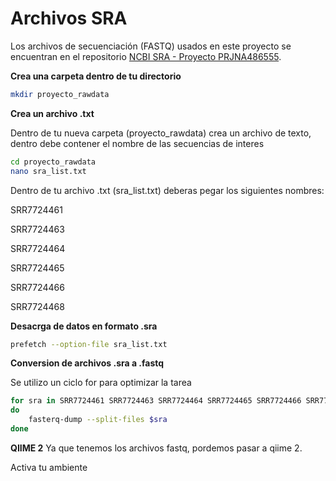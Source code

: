 # **Archivos SRA**

Los archivos de secuenciación (FASTQ) usados en este proyecto se encuentran en el repositorio 
[NCBI SRA - Proyecto PRJNA486555](https://www.ncbi.nlm.nih.gov/sra/?term=PRJNA486555).

**Crea una carpeta dentro de tu directorio**
``` bash
mkdir proyecto_rawdata
```

**Crea un archivo .txt**

Dentro de tu nueva carpeta (proyecto_rawdata) crea un archivo de texto, dentro debe contener el nombre de las secuencias de interes
``` bash
cd proyecto_rawdata
nano sra_list.txt 
```
Dentro de tu archivo .txt (sra_list.txt) deberas pegar los siguientes nombres: 

SRR7724461 

SRR7724463 

SRR7724464 

SRR7724465 

SRR7724466 

SRR7724468

**Desacrga de datos en formato .sra**
``` bash
prefetch --option-file sra_list.txt
```

**Conversion de archivos .sra a .fastq**

Se utilizo un ciclo for para optimizar la tarea
``` bash
for sra in SRR7724461 SRR7724463 SRR7724464 SRR7724465 SRR7724466 SRR7724468
do
    fasterq-dump --split-files $sra
done
```

**QIIME 2**
Ya que tenemos los archivos fastq, pordemos pasar a qiime 2.

Activa tu ambiente


